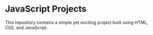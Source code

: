 # JavaScript Projects
 This repository contains a simple yet exciting project built using HTML, CSS, and JavaScript.
